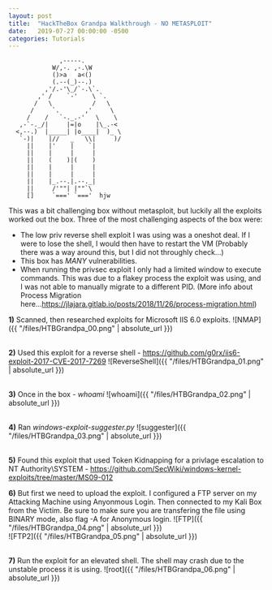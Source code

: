 ```yaml
---
layout: post
title:  "HackTheBox Grandpa Walkthrough - NO METASPLOIT"
date:   2019-07-27 00:00:00 -0500
categories: Tutorials
---
```


```
              ,-----.
            W/,-. ,-.\W
            ()>a   a<()
            (.--(_)--.)
          ,'/.-'\_/`-.\`.
        ,' /    `-'    \ `.
       /   \           /   \
      /     `.       ,'     \
     /    /   `-._.-'   \    \
   ,-`-._/|     |=|o    |\_.-<
  <,--.)  |_____| |o____|  )_ \
   `-)|    |//   _   \\|     )/
     ||    |'    |    `|
     ||    |     |     |
     ||    (    )|(    )
     ||    |     |     |
     ||    |     |     |
     ||    |_.--.|.--._|
     ||     /'""| |""`\
     []     `===' `==='  hjw
```


This was a bit challenging box without metasploit, but luckily all the exploits worked out the box. Three of the most challenging aspects of the box were:

* The low priv reverse shell exploit I was using was a oneshot deal. If I were to lose the shell, I would then have to restart the VM (Probably there was a way around this, but I did not throughly check...)
* This box has *MANY* vulnerabilities. 
* When running the privsec exploit I only had a limited window to execute commands. This was due to a flakey process the exploit was using, and I was not able to manually migrate to a different PID. (More info about Process Migration here...<https://jlajara.gitlab.io/posts/2018/11/26/process-migration.html>)


**1)** Scanned, then researched exploits for Microsoft IIS 6.0 exploits.
![NMAP]({{ "/files/HTBGrandpa_00.png" | absolute_url }})<br/> 
<br/>

**2)** Used this exploit for a reverse shell - <https://github.com/g0rx/iis6-exploit-2017-CVE-2017-7269>
![ReverseShell]({{ "/files/HTBGrandpa_01.png" | absolute_url }})<br/>
<br/>

**3)** Once in the box - *whoami*
![whoami]({{ "/files/HTBGrandpa_02.png" | absolute_url }})<br/>
<br/>

**4)** Ran *windows-exploit-suggester.py*
![suggester]({{ "/files/HTBGrandpa_03.png" | absolute_url }})<br/>
<br/>

**5)** Found this exploit that used Token Kidnapping for a privlage escalation to NT Authority\SYSTEM - <https://github.com/SecWiki/windows-kernel-exploits/tree/master/MS09-012>
<br/>

**6)** But first we need to upload the exploit. I configured a FTP server on my Attacking Machine using Anyonmous Login. Then connected to my Kali Box from the Victim. Be sure to make sure you are transfering the file using BINARY mode, also flag -A for Anonymous login.
![FTP]({{ "/files/HTBGrandpa_04.png" | absolute_url }})<br/>
![FTP2]({{ "/files/HTBGrandpa_05.png" | absolute_url }})<br/>
<br/>

**7)** Run the exploit for an elevated shell. The shell may crash due to the unstable process it is using.
![root]({{ "/files/HTBGrandpa_06.png" | absolute_url }})<br/>
<br/>

